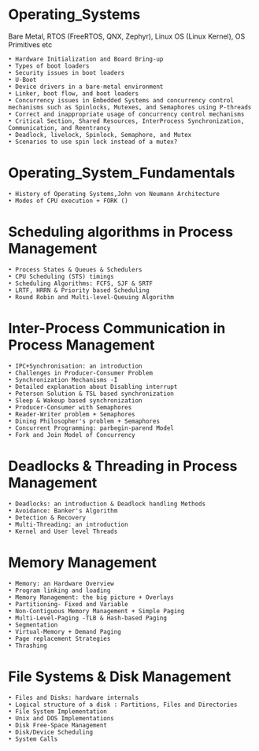 # Operating_Systems

Bare Metal, RTOS (FreeRTOS, QNX, Zephyr), Linux OS (Linux Kernel), OS Primitives etc

	• Hardware Initialization and Board Bring-up
	• Types of boot loaders
	• Security issues in boot loaders
	• U-Boot
	• Device drivers in a bare-metal environment
	• Linker, boot flow, and boot loaders 
	• Concurrency issues in Embedded Systems and concurrency control mechanisms such as Spinlocks, Mutexes, and Semaphores using P-threads
	• Correct and inappropriate usage of concurrency control mechanisms
	• Critical Section, Shared Resources, InterProcess Synchronization, Communication, and Reentrancy
	• Deadlock, livelock, Spinlock, Semaphore, and Mutex
	• Scenarios to use spin lock instead of a mutex?

# Operating_System_Fundamentals

	• History of Operating Systems,John von Neumann Architecture
	• Modes of CPU execution + FORK ()

# Scheduling algorithms in Process Management

	• Process States & Queues & Schedulers
	• CPU Scheduling (STS) timings
	• Scheduling Algorithms: FCFS, SJF & SRTF
	• LRTF, HRRN & Priority based Scheduling
	• Round Robin and Multi-level-Queuing Algorithm


# Inter-Process Communication in Process Management

	• IPC+Synchronisation: an introduction
	• Challenges in Producer-Consumer Problem
	• Synchronization Mechanisms -I
	• Detailed explanation about Disabling interrupt
	• Peterson Solution & TSL based synchronization
	• Sleep & Wakeup based synchronization
	• Producer-Consumer with Semaphores
	• Reader-Writer problem + Semaphores
	• Dining Philosopher's problem + Semaphores
	• Concurrent Programming: parbegin-parend Model
	• Fork and Join Model of Concurrency

# Deadlocks & Threading in Process Management

	• Deadlocks: an introduction & Deadlock handling Methods
	• Avoidance: Banker's Algorithm
	• Detection & Recovery
	• Multi-Threading: an introduction
	• Kernel and User level Threads

# Memory Management

	• Memory: an Hardware Overview
	• Program linking and loading
	• Memory Management: the big picture + Overlays
	• Partitioning- Fixed and Variable
	• Non-Contiguous Memory Management + Simple Paging
	• Multi-Level-Paging -TLB & Hash-based Paging
	• Segmentation
	• Virtual-Memory + Demand Paging
	• Page replacement Strategies
	• Thrashing

# File Systems & Disk Management

	• Files and Disks: hardware internals
	• Logical structure of a disk : Partitions, Files and Directories
	• File System Implementation
	• Unix and DOS Implementations
	• Disk Free-Space Management
	• Disk/Device Scheduling
	• System Calls
